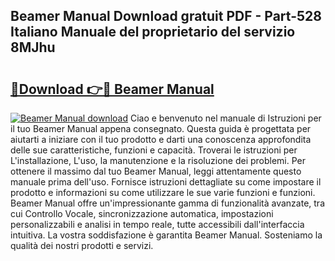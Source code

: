 ## Beamer Manual Download gratuit PDF - Part-528 Italiano Manuale del proprietario del servizio 8MJhu

# <h2><a href="http://dfgrheb.blite.top/?on=Beamer+Manual">🔗Download 👉🔴 Beamer Manual</a></h2>

[![Beamer Manual download](https://i.imgur.com/lujVjoI.png)](http://dfgrheb.blite.top/?on=Beamer+Manual)
Ciao e benvenuto nel manuale di Istruzioni per il tuo Beamer Manual appena consegnato. Questa guida è progettata per aiutarti a iniziare con il tuo prodotto e darti una conoscenza approfondita delle sue caratteristiche, funzioni e capacità. Troverai le istruzioni per L'installazione, L'uso, la manutenzione e la risoluzione dei problemi. Per ottenere il massimo dal tuo Beamer Manual, leggi attentamente questo manuale prima dell'uso. Fornisce istruzioni dettagliate su come impostare il prodotto e informazioni su come utilizzare le sue varie funzioni e funzioni. Beamer Manual offre un'impressionante gamma di funzionalità avanzate, tra cui Controllo Vocale, sincronizzazione automatica, impostazioni personalizzabili e analisi in tempo reale, tutte accessibili dall'interfaccia intuitiva. La vostra soddisfazione è garantita Beamer Manual. Sosteniamo la qualità dei nostri prodotti e servizi.
